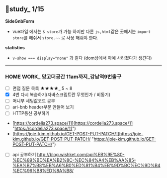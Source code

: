 ## 👥study_ 1/15

**SideGnbForm**
- vue파일 에서는 `$ store`가 가능 하지만 다른 `js,html`같은 곳에서는 `import store`를 해줘서 `store.~~` 로 사용 해줘야 한다.

**statistics**
- `v-show === display="none"` 과 같다 (dom상에서 아예 사라졌다가 생긴다)



---
### HOME WORK_ 망고더공간 11am까지_강남역9번출구
- [ ] 면접 질문 목록 ★★★★_ 5 ~ 8 
- [x] 4번 다시 복습하기(자바스크립트란 무엇인가 / 비동기)
- [ ] 머니부 세팅값코드 공부
- [ ] ari-bnb header부분 만들어 보기
- [ ] HTTP통신 공부하기
- [https://cordelia273.space/11](https://cordelia273.space/11 "https://cordelia273.space/11")
- [https://joie-kim.github.io/GET-POST-PUT-PATCH/](https://joie-kim.github.io/GET-POST-PUT-PATCH/ "https://joie-kim.github.io/GET-POST-PUT-PATCH/")
- [ ] api 공부하기
http://blog.wishket.com/api%EB%9E%80-%EC%89%BD%EA%B2%8C-%EC%84%A4%EB%AA%85-%EA%B7%B8%EB%A6%B0%ED%81%B4%EB%9D%BC%EC%9D%B4%EC%96%B8%ED%8A%B8/

